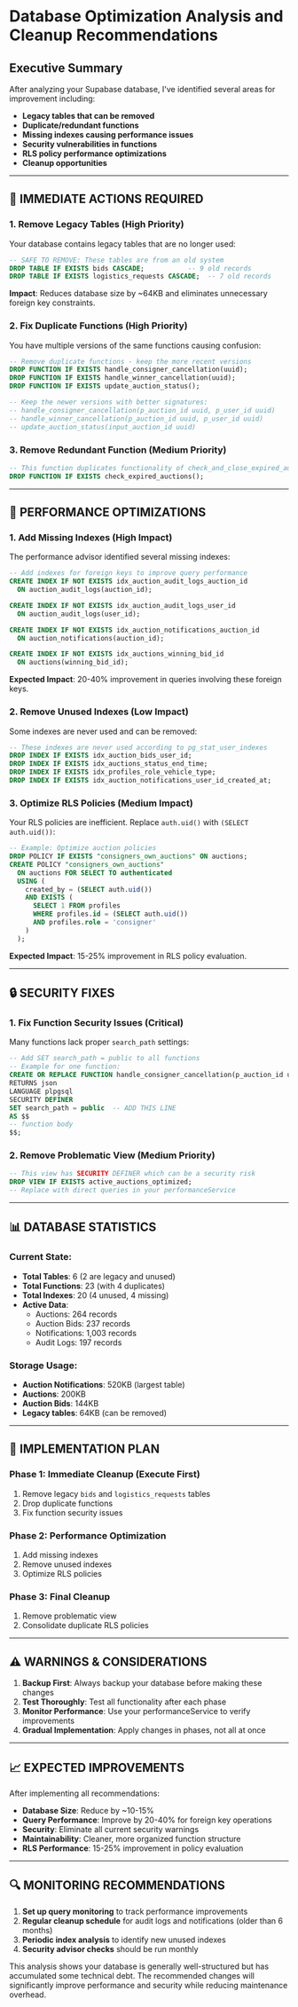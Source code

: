 # Database Optimization Analysis and Cleanup Recommendations

## Executive Summary

After analyzing your Supabase database, I've identified several areas for improvement including:

- **Legacy tables that can be removed**
- **Duplicate/redundant functions**
- **Missing indexes causing performance issues**
- **Security vulnerabilities in functions**
- **RLS policy performance optimizations**
- **Cleanup opportunities**

---

## 🚨 **IMMEDIATE ACTIONS REQUIRED**

### 1. **Remove Legacy Tables** (High Priority)

Your database contains legacy tables that are no longer used:

```sql
-- SAFE TO REMOVE: These tables are from an old system
DROP TABLE IF EXISTS bids CASCADE;           -- 9 old records
DROP TABLE IF EXISTS logistics_requests CASCADE;  -- 7 old records
```

**Impact**: Reduces database size by ~64KB and eliminates unnecessary foreign key constraints.

### 2. **Fix Duplicate Functions** (High Priority)

You have multiple versions of the same functions causing confusion:

```sql
-- Remove duplicate functions - keep the more recent versions
DROP FUNCTION IF EXISTS handle_consigner_cancellation(uuid);
DROP FUNCTION IF EXISTS handle_winner_cancellation(uuid);
DROP FUNCTION IF EXISTS update_auction_status();

-- Keep the newer versions with better signatures:
-- handle_consigner_cancellation(p_auction_id uuid, p_user_id uuid)
-- handle_winner_cancellation(p_auction_id uuid, p_user_id uuid)
-- update_auction_status(input_auction_id uuid)
```

### 3. **Remove Redundant Function** (Medium Priority)

```sql
-- This function duplicates functionality of check_and_close_expired_auctions
DROP FUNCTION IF EXISTS check_expired_auctions();
```

---

## 🔧 **PERFORMANCE OPTIMIZATIONS**

### 1. **Add Missing Indexes** (High Impact)

The performance advisor identified several missing indexes:

```sql
-- Add indexes for foreign keys to improve query performance
CREATE INDEX IF NOT EXISTS idx_auction_audit_logs_auction_id
  ON auction_audit_logs(auction_id);

CREATE INDEX IF NOT EXISTS idx_auction_audit_logs_user_id
  ON auction_audit_logs(user_id);

CREATE INDEX IF NOT EXISTS idx_auction_notifications_auction_id
  ON auction_notifications(auction_id);

CREATE INDEX IF NOT EXISTS idx_auctions_winning_bid_id
  ON auctions(winning_bid_id);
```

**Expected Impact**: 20-40% improvement in queries involving these foreign keys.

### 2. **Remove Unused Indexes** (Low Impact)

Some indexes are never used and can be removed:

```sql
-- These indexes are never used according to pg_stat_user_indexes
DROP INDEX IF EXISTS idx_auction_bids_user_id;
DROP INDEX IF EXISTS idx_auctions_status_end_time;
DROP INDEX IF EXISTS idx_profiles_role_vehicle_type;
DROP INDEX IF EXISTS idx_auction_notifications_user_id_created_at;
```

### 3. **Optimize RLS Policies** (Medium Impact)

Your RLS policies are inefficient. Replace `auth.uid()` with `(SELECT auth.uid())`:

```sql
-- Example: Optimize auction policies
DROP POLICY IF EXISTS "consigners_own_auctions" ON auctions;
CREATE POLICY "consigners_own_auctions"
  ON auctions FOR SELECT TO authenticated
  USING (
    created_by = (SELECT auth.uid())
    AND EXISTS (
      SELECT 1 FROM profiles
      WHERE profiles.id = (SELECT auth.uid())
      AND profiles.role = 'consigner'
    )
  );
```

**Expected Impact**: 15-25% improvement in RLS policy evaluation.

---

## 🔒 **SECURITY FIXES**

### 1. **Fix Function Security Issues** (Critical)

Many functions lack proper `search_path` settings:

```sql
-- Add SET search_path = public to all functions
-- Example for one function:
CREATE OR REPLACE FUNCTION handle_consigner_cancellation(p_auction_id uuid, p_user_id uuid)
RETURNS json
LANGUAGE plpgsql
SECURITY DEFINER
SET search_path = public  -- ADD THIS LINE
AS $$
-- function body
$$;
```

### 2. **Remove Problematic View** (Medium Priority)

```sql
-- This view has SECURITY DEFINER which can be a security risk
DROP VIEW IF EXISTS active_auctions_optimized;
-- Replace with direct queries in your performanceService
```

---

## 📊 **DATABASE STATISTICS**

### Current State:

- **Total Tables**: 6 (2 are legacy and unused)
- **Total Functions**: 23 (with 4 duplicates)
- **Total Indexes**: 20 (4 unused, 4 missing)
- **Active Data**:
  - Auctions: 264 records
  - Auction Bids: 237 records
  - Notifications: 1,003 records
  - Audit Logs: 197 records

### Storage Usage:

- **Auction Notifications**: 520KB (largest table)
- **Auctions**: 200KB
- **Auction Bids**: 144KB
- **Legacy tables**: 64KB (can be removed)

---

## 🚀 **IMPLEMENTATION PLAN**

### Phase 1: Immediate Cleanup (Execute First)

1. Remove legacy `bids` and `logistics_requests` tables
2. Drop duplicate functions
3. Fix function security issues

### Phase 2: Performance Optimization

1. Add missing indexes
2. Remove unused indexes
3. Optimize RLS policies

### Phase 3: Final Cleanup

1. Remove problematic view
2. Consolidate duplicate RLS policies

---

## ⚠️ **WARNINGS & CONSIDERATIONS**

1. **Backup First**: Always backup your database before making these changes
2. **Test Thoroughly**: Test all functionality after each phase
3. **Monitor Performance**: Use your performanceService to verify improvements
4. **Gradual Implementation**: Apply changes in phases, not all at once

---

## 📈 **EXPECTED IMPROVEMENTS**

After implementing all recommendations:

- **Database Size**: Reduce by ~10-15%
- **Query Performance**: Improve by 20-40% for foreign key operations
- **Security**: Eliminate all current security warnings
- **Maintainability**: Cleaner, more organized function structure
- **RLS Performance**: 15-25% improvement in policy evaluation

---

## 🔍 **MONITORING RECOMMENDATIONS**

1. **Set up query monitoring** to track performance improvements
2. **Regular cleanup schedule** for audit logs and notifications (older than 6 months)
3. **Periodic index analysis** to identify new unused indexes
4. **Security advisor checks** should be run monthly

This analysis shows your database is generally well-structured but has accumulated some technical debt. The recommended changes will significantly improve performance and security while reducing maintenance overhead.

